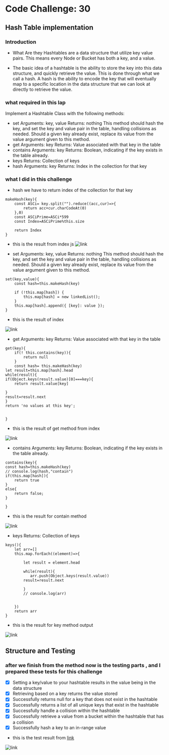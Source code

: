 # Code Challenge: 30
## Hash Table implementation

### Introduction
* What Are they
Hashtables are a data structure that utilize key value pairs. This means every Node or Bucket has both a key, and a value.

* The basic idea of a hashtable is the ability to store the key into this data structure, and quickly retrieve the value. This is done through what we call a hash. A hash is the ability to encode the key that will eventually map to a specific location in the data structure that we can look at directly to retrieve the value.

### what required in this lap 
Implement a Hashtable Class with the following methods:

* set
Arguments: key, value
Returns: nothing
This method should hash the key, and set the key and value pair in the table, handling collisions as needed.
Should a given key already exist, replace its value from the value argument given to this method.
* get
Arguments: key
Returns: Value associated with that key in the table
* contains
Arguments: key
Returns: Boolean, indicating if the key exists in the table already.
* keys
Returns: Collection of keys
* hash
Arguments: key
Returns: Index in the collection for that key


### what I did in this challenge 

* hash we have to return index of the collection for that key
```
makeHash(key){
    const ASCi= key.split("").reduce((acc,cur)=>{
        return acc+cur.charCodeAt(0)
    },0)
    const ASCiPrime=ASCi*599
    const Index=ASCiPrime%this.size
    
    return Index
}
```
* this is the result from index js 
![link](./image/Screenshot%20(486).png)


* set
Arguments: key, value
Returns: nothing
This method should hash the key, and set the key and value pair in the table, handling collisions as needed.
Should a given key already exist, replace its value from the value argument given to this method.
```
set(key,value){
    const hash=this.makeHash(key)
    
    if (!this.map[hash]) {
        this.map[hash] = new linkedList();
    }
    this.map[hash].append({ [key]: value });
}
```
* this is the result of index 

![link](./image/Screenshot%20(487).png)

* get
Arguments: key
Returns: Value associated with that key in the table

```
get(key){
    if(! this.contains(key)){
        return null
    }
    const hash= this.makeHash(key)
let result=this.map[hash].head
while(result){
if(Object.keys(result.value)[0]===key){
    return result.value[key]

}
result=result.next
}
return 'no values at this key';


}
```
* this is the result of get method from index

![link](./image/Screenshot%20(488).jpg)

* contains
Arguments: key
Returns: Boolean, indicating if the key exists in the table already.

```
contains(key){
const hash=this.makeHash(key)
// console.log(hash,"contain")
if(this.map[hash]){
    return true
}
else{
    return false;
}

}
```
* this is the result for contain method 

![link](./image/Screenshot%20(489).png)

*  keys
Returns: Collection of keys

```
keys(){
    let arr=[]
    this.map.forEach((element)=>{
    
        let result = element.head
        
        while(result){
           arr.push(Object.keys(result.value))
        result=result.next
        
        }
        // console.log(arr)
        
        
    })
    return arr
}
```
* this is the result for key method output 

![link](./image/Screenshot%20(490).png)


## Structure and Testing

### after we finish from the method now is the testing parts , and I prepared these tests for this challenge 

* [x] Setting a key/value to your hashtable results in the value being in the data structure
* [x] Retrieving based on a key returns the value stored
* [x] Successfully returns null for a key that does not exist in the hashtable
* [x] Successfully returns a list of all unique keys that exist in the hashtable
* [x] Successfully handle a collision within the hashtable
* [x] Successfully retrieve a value from a bucket within the hashtable that has a collision
* [x] Successfully hash a key to an in-range value

* this is the test result from [link](./__test__/index.test.js)

![link](./image/Screenshot%20(491).png)



